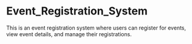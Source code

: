 # Event_Registration_System

This is an event registration system where users can
register for events, view event details, and manage
their registrations.
